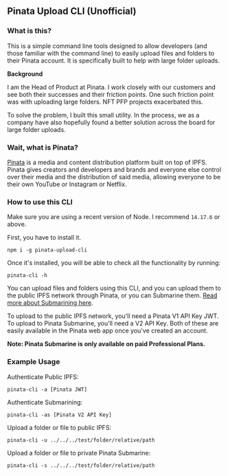 ## Pinata Upload CLI (Unofficial)

### What is this?

This is a simple command line tools designed to allow developers (and those familiar with the command line) to easily upload files and folders to their Pinata account. It is specifically built to help with large folder uploads. 

**Background**

I am the Head of Product at Pinata. I work closely with our customers and see both their successes and their friction points. One such friction point was with uploading large folders. NFT PFP projects exacerbated this. 

To solve the problem, I built this small utility. In the process, we as a company have also hopefully found a better solution across the board for large folder uploads. 

### Wait, what is Pinata? 

[Pinata](https://pinata.cloud) is a media and content distribution platform built on top of IPFS. Pinata gives creators and developers and brands and everyone else control over their media and the distribution of said media, allowing everyone to be their own YouTube or Instagram or Netflix. 

### How to use this CLI

Make sure you are using a recent version of Node. I recommend `14.17.6` or above.

First, you have to install it.

`npm i -g pinata-upload-cli`

Once it's installed, you will be able to check all the functionality by running: 

`pinata-cli -h` 

You can upload files and folders using this CLI, and you can upload them to the public IPFS network through Pinata, or you can Submarine them. [Read more about Submarining here](https://www.pinata.cloud/blog/introducing-submarining-what-it-is-why-you-need-it). 

To upload to the public IPFS network, you'll need a Pinata V1 API Key JWT. To upload to Pinata Submarine, you'll need a V2 API Key. Both of these are easily available in the Pinata web app once you've created an account. 

**Note: Pinata Submarine is only available on paid Professional Plans.**

### Example Usage 

Authenticate Public IPFS: 

```
pinata-cli -a [Pinata JWT]
```

Authenticate Submarining: 

```
pinata-cli -as [Pinata V2 API Key]
```

Upload a folder or file to public IPFS: 

```
pinata-cli -u ../../../test/folder/relative/path
```

Upload a folder or file to private Pinata Submarine: 

```
pinata-cli -s ../../../test/folder/relative/path
```